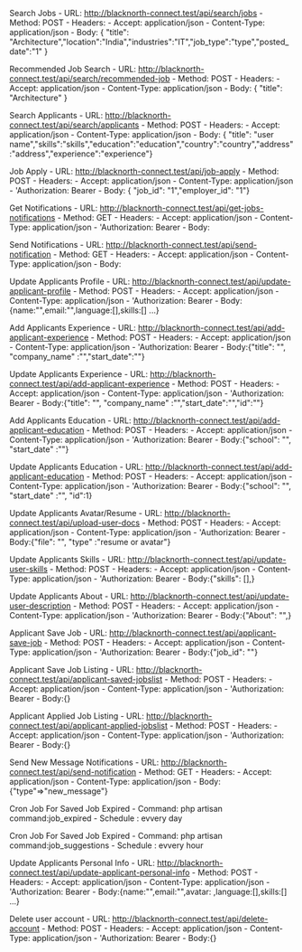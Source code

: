 
Search Jobs
    - URL: http://blacknorth-connect.test/api/search/jobs
    - Method: POST
    - Headers:
        - Accept: application/json
        - Content-Type: application/json
    - Body: { "title": "Architecture","location":"India","industries":"IT","job_type":"type","posted_date":"1" }

Recommended Job Search
    - URL: http://blacknorth-connect.test/api/search/recommended-job
    - Method: POST
    - Headers:
        - Accept: application/json
        - Content-Type: application/json
    - Body: { "title": "Architecture" }

Search Applicants
    - URL: http://blacknorth-connect.test/api/search/applicants
    - Method: POST
    - Headers:
        - Accept: application/json
        - Content-Type: application/json
    - Body: { "title": "user name","skills":"skills","education":"education","country":"country","address":"address","experience":"experience"}

Job Apply
    - URL: http://blacknorth-connect.test/api/job-apply
    - Method: POST
    - Headers:
        - Accept: application/json
        - Content-Type: application/json
        - 'Authorization: Bearer <toekn>
    - Body: { "job_id": "1","employer_id": "1"}

Get Notifications
    - URL: http://blacknorth-connect.test/api/get-jobs-notifications
    - Method: GET
    - Headers:
        - Accept: application/json
        - Content-Type: application/json
        - 'Authorization: Bearer <toekn>
    - Body:

Send Notifications
    - URL: http://blacknorth-connect.test/api/send-notification
    - Method: GET
    - Headers:
        - Accept: application/json
        - Content-Type: application/json
    - Body:

Update Applicants Profile
    - URL: http://blacknorth-connect.test/api/update-applicant-profile
    - Method: POST
    - Headers:
        - Accept: application/json
        - Content-Type: application/json
        - 'Authorization: Bearer <toekn>
    - Body:{name:"",email:"",language:[],skills:[] ...}

Add Applicants Experience
    - URL: http://blacknorth-connect.test/api/add-applicant-experience
    - Method: POST
    - Headers:
        - Accept: application/json
        - Content-Type: application/json
        - 'Authorization: Bearer <toekn>
    - Body:{"title": "", "company_name" :"","start_date":""}

Update Applicants Experience
    - URL: http://blacknorth-connect.test/api/add-applicant-experience
    - Method: POST
    - Headers:
        - Accept: application/json
        - Content-Type: application/json
        - 'Authorization: Bearer <toekn>
    - Body:{"title": "", "company_name" :"","start_date":"","id":""}

Add Applicants Education
    - URL: http://blacknorth-connect.test/api/add-applicant-education
    - Method: POST
    - Headers:
        - Accept: application/json
        - Content-Type: application/json
        - 'Authorization: Bearer <toekn>
    - Body:{"school": "", "start_date" :""}

Update Applicants Education
    - URL: http://blacknorth-connect.test/api/add-applicant-education
    - Method: POST
    - Headers:
        - Accept: application/json
        - Content-Type: application/json
        - 'Authorization: Bearer <toekn>
    - Body:{"school": "", "start_date" :"", "id":1}

Update Applicants Avatar/Resume
    - URL: http://blacknorth-connect.test/api/upload-user-docs
    - Method: POST
    - Headers:
        - Accept: application/json
        - Content-Type: application/json
        - 'Authorization: Bearer <toekn>
    - Body:{"file": "", "type" :"resume or avatar"}

Update Applicants Skills
    - URL: http://blacknorth-connect.test/api/update-user-skills
    - Method: POST
    - Headers:
        - Accept: application/json
        - Content-Type: application/json
        - 'Authorization: Bearer <toekn>
    - Body:{"skills": [],}

Update Applicants About
    - URL: http://blacknorth-connect.test/api/update-user-description
    - Method: POST
    - Headers:
        - Accept: application/json
        - Content-Type: application/json
        - 'Authorization: Bearer <toekn>
    - Body:{"About": "",}

Applicant Save Job
    - URL: http://blacknorth-connect.test/api/applicant-save-job
    - Method: POST
    - Headers:
        - Accept: application/json
        - Content-Type: application/json
        - 'Authorization: Bearer <toekn>
    - Body:{"job_id": ""}

Applicant Save Job Listing
    - URL: http://blacknorth-connect.test/api/applicant-saved-jobslist
    - Method: POST
    - Headers:
        - Accept: application/json
        - Content-Type: application/json
        - 'Authorization: Bearer <toekn>
    - Body:{}

Applicant Applied Job Listing
    - URL: http://blacknorth-connect.test/api/applicant-applied-jobslist
    - Method: POST
    - Headers:
        - Accept: application/json
        - Content-Type: application/json
        - 'Authorization: Bearer <toekn>
    - Body:{}

Send New Message Notifications
    - URL: http://blacknorth-connect.test/api/send-notification
    - Method: GET
    - Headers:
        - Accept: application/json
        - Content-Type: application/json
    - Body:{"type"=>"new_message"}

Cron Job For Saved Job Expired
    - Command: php artisan command:job_expired
    - Schedule : evvery day

Cron Job For Saved Job Expired
    - Command: php artisan command:job_suggestions
    - Schedule : evvery hour

Update Applicants Personal Info
    - URL: http://blacknorth-connect.test/api/update-applicant-personal-info
    - Method: POST
    - Headers:
        - Accept: application/json
        - Content-Type: application/json
        - 'Authorization: Bearer <toekn>
    - Body:{name:"",email:"",avatar: <image>,language:[],skills:[] ...}

Delete user account
    - URL: http://blacknorth-connect.test/api/delete-account
    - Method: POST
    - Headers:
        - Accept: application/json
        - Content-Type: application/json
        - 'Authorization: Bearer <toekn>
    - Body:{}
